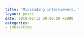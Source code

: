 ```yaml
---
title: 'Misleading interviewers. '
layout: posts
date: 2018-02-13 00:00:00 +0000
categories:
- jobseeking
---
```

